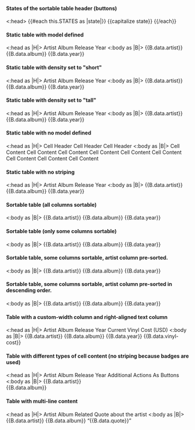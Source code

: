 <section data-test-percy data-section="showcase">
  
  <h4 class="dummy-h4">States of the sortable table header (buttons)</h4>
  <Hds::Table>
    <:head>
      <Hds::Table::Tr>
        {{#each this.STATES as |state|}}
          <Hds::Table::ThSort mock-state-value={{state}} mock-state-selector="button">
            {{capitalize state}}
          </Hds::Table::ThSort>
        {{/each}}
      </Hds::Table::Tr>
    </:head>
  </Hds::Table>
  <h4 class="dummy-h4">
    Static table with model defined
  </h4>
  <Hds::Table @model={{this.model.data}}>
    <:head as |H|>
      <H.Tr>
        <H.Th>Artist</H.Th>
        <H.Th>Album</H.Th>
        <H.Th>Release Year</H.Th>
      </H.Tr>
    </:head>
    <:body as |B|>
      <B.Tr>
        <B.Td>{{B.data.artist}}</B.Td>
        <B.Td>{{B.data.album}}</B.Td>
        <B.Td>{{B.data.year}}</B.Td>
      </B.Tr>
    </:body>
  </Hds::Table>
  <h4 class="dummy-h4">
    Static table with density set to "short"
  </h4>
  <Hds::Table @model={{this.model.data}} @density="short">
    <:head as |H|>
      <H.Tr>
        <H.Th>Artist</H.Th>
        <H.Th>Album</H.Th>
        <H.Th>Release Year</H.Th>
      </H.Tr>
    </:head>
    <:body as |B|>
      <B.Tr>
        <B.Td>{{B.data.artist}}</B.Td>
        <B.Td>{{B.data.album}}</B.Td>
        <B.Td>{{B.data.year}}</B.Td>
      </B.Tr>
    </:body>
  </Hds::Table>
  <h4 class="dummy-h4">
    Static table with density set to "tall"
  </h4>
  <Hds::Table @model={{this.model.data}} @density="tall">
    <:head as |H|>
      <H.Tr>
        <H.Th>Artist</H.Th>
        <H.Th>Album</H.Th>
        <H.Th>Release Year</H.Th>
      </H.Tr>
    </:head>
    <:body as |B|>
      <B.Tr>
        <B.Td>{{B.data.artist}}</B.Td>
        <B.Td>{{B.data.album}}</B.Td>
        <B.Td>{{B.data.year}}</B.Td>
      </B.Tr>
    </:body>
  </Hds::Table>
  <h4 class="dummy-h4">
    Static table with no model defined
  </h4>
  <Hds::Table @caption="a custom table with no model defined">
    <:head as |H|>
      <H.Tr>
        <H.Th>Cell Header</H.Th>
        <H.Th>Cell Header</H.Th>
        <H.Th>Cell Header</H.Th>
      </H.Tr>
    </:head>
    <:body as |B|>
      <B.Tr>
        <B.Td>Cell Content</B.Td>
        <B.Td>Cell Content</B.Td>
        <B.Td>Cell Content</B.Td>
      </B.Tr>
      <B.Tr>
        <B.Td>Cell Content</B.Td>
        <B.Td>Cell Content</B.Td>
        <B.Td>Cell Content</B.Td>
      </B.Tr>
      <B.Tr>
        <B.Td>Cell Content</B.Td>
        <B.Td>Cell Content</B.Td>
        <B.Td>Cell Content</B.Td>
      </B.Tr>
    </:body>
  </Hds::Table>
  <h4 class="dummy-h4">
    Static table with no striping
  </h4>
  <Hds::Table @model={{this.model.data}} @isStriped={{false}} @caption="Static table with no striping">
    <:head as |H|>
      <H.Tr>
        <H.Th>Artist</H.Th>
        <H.Th>Album</H.Th>
        <H.Th>Release Year</H.Th>
      </H.Tr>
    </:head>
    <:body as |B|>
      <B.Tr>
        <B.Td>{{B.data.artist}}</B.Td>
        <B.Td>{{B.data.album}}</B.Td>
        <B.Td>{{B.data.year}}</B.Td>
      </B.Tr>
    </:body>
  </Hds::Table>
  <h4 class="dummy-h4">
    Sortable table (all columns sortable)
  </h4>
  <Hds::Table @model={{this.model.data}} @columns={{take 3 this.model.columns}}>
    <:body as |B|>
      <B.Tr>
        <B.Td>{{B.data.artist}}</B.Td>
        <B.Td>{{B.data.album}}</B.Td>
        <B.Td>{{B.data.year}}</B.Td>
      </B.Tr>
    </:body>
  </Hds::Table>
  <h4 class="dummy-h4">
    Sortable table (only some columns sortable)
  </h4>
  <Hds::Table @model={{this.model.data}} @columns={{take 3 this.model.columns}} @sortingKeys={{array "artist" "album"}}>
    <:body as |B|>
      <B.Tr>
        <B.Td>{{B.data.artist}}</B.Td>
        <B.Td>{{B.data.album}}</B.Td>
        <B.Td>{{B.data.year}}</B.Td>
      </B.Tr>
    </:body>
  </Hds::Table>
  <h4 class="dummy-h4">
    Sortable table, some columns sortable, artist column pre-sorted.
  </h4>
  <Hds::Table
    @model={{this.model.data}}
    @columns={{take 3 this.model.columns}}
    @sortingKeys={{array "artist" "album"}}
    @sortBy="artist"
  >
    <:body as |B|>
      <B.Tr>
        <B.Td>{{B.data.artist}}</B.Td>
        <B.Td>{{B.data.album}}</B.Td>
        <B.Td>{{B.data.year}}</B.Td>
      </B.Tr>
    </:body>
  </Hds::Table>
  <h4 class="dummy-h4">
    Sortable table, some columns sortable, artist column pre-sorted in descending order.
  </h4>
  <Hds::Table
    @model={{this.model.data}}
    @columns={{union (take 3 this.model.columns) (hash key="other" label="Other")}}
    @sortingKeys={{array "artist" "album"}}
    @sortBy="artist"
    @sortOrder="desc"
    @valign="middle"
  >
    <:body as |B|>
      <B.Tr>
        <B.Td>{{B.data.artist}}</B.Td>
        <B.Td>{{B.data.album}}</B.Td>
        <B.Td>{{B.data.year}}</B.Td>
        <B.Td>
          <Hds::Dropdown as |dd|>
            <dd.ToggleIcon @icon="more-horizontal" @text="Overflow Options" @hasChevron={{false}} @size="small" />
            <dd.Interactive @route="components.table" @text="Create" />
            <dd.Interactive @route="components.table" @text="Read" />
            <dd.Interactive @route="components.table" @text="Update" />
            <dd.Separator />
            <dd.Interactive @route="components.table" @text="Delete" @color="critical" @icon="trash" />
          </Hds::Dropdown>
        </B.Td>
      </B.Tr>
    </:body>
  </Hds::Table>
  <h4 class="dummy-h4">Table with a custom-width column and right-aligned text column</h4>
  <Hds::Table @model={{this.model.data}} @isStriped={{false}}>
    <:head as |H|>
      <H.Tr>
        <H.Th>Artist</H.Th>
        <H.Th>Album</H.Th>
        <H.Th class="db-table-w1-7">Release Year</H.Th>
        <H.Th class="db-table-text-right">Current Vinyl Cost (USD)</H.Th>
      </H.Tr>
    </:head>
    <:body as |B|>
      <B.Tr>
        <B.Td>{{B.data.artist}}</B.Td>
        <B.Td>{{B.data.album}}</B.Td>
        <B.Td class="db-table-w1-7">{{B.data.year}}</B.Td>
        <B.Td class="db-table-text-right">{{B.data.vinyl-cost}}</B.Td>
      </B.Tr>
    </:body>
  </Hds::Table>
  <h4 class="dummy-h4">Table with different types of cell content (no striping because badges are used)</h4>
  <Hds::Table @model={{this.model.data}} @isStriped={{false}}>
    <:head as |H|>
      <H.Tr>
        <H.Th>Artist</H.Th>
        <H.Th>Album</H.Th>
        <H.Th>Release Year</H.Th>
        <H.Th>Additional Actions As Buttons</H.Th>
      </H.Tr>
    </:head>
    <:body as |B|>
      <B.Tr>
        <B.Td><Hds::Link::Inline @href="#showcase">{{B.data.artist}}</Hds::Link::Inline></B.Td>
        <B.Td>
          <div class="db-table-cell-content-div">
            <FlightIcon @name={{B.data.icon}} />
            {{B.data.album}}
          </div>
        </B.Td>
        <B.Td>
          <Hds::Badge @text={{B.data.year}} @type={{B.data.badge-type}} @color={{B.data.badge-color}} />
        </B.Td>
        <B.Td>
          <Hds::ButtonSet>
            <Hds::Button @text="Add" @isIconOnly={{true}} @icon="plus" @size="small" />
            <Hds::Button @text="Edit" @isIconOnly={{true}} @icon="edit" @size="small" @color="secondary" />
            <Hds::Button @text="Delete" @isIconOnly={{true}} @icon="trash" @size="small" @color="critical" />
          </Hds::ButtonSet>
        </B.Td>
      </B.Tr>
    </:body>
  </Hds::Table>
  <h4 class="dummy-h4">Table with multi-line content</h4>
  <Hds::Table @model={{this.model.data}} @caption="table with multi-line content">
    <:head as |H|>
      <H.Tr>
        <H.Th>Artist</H.Th>
        <H.Th>Album</H.Th>
        <H.Th>Related Quote about the artist</H.Th>
      </H.Tr>
    </:head>
    <:body as |B|>
      <B.Tr>
        <B.Td>{{B.data.artist}}</B.Td>
        <B.Td>{{B.data.album}}</B.Td>
        <B.Td>&ldquo;{{B.data.quote}}&rdquo;</B.Td>
      </B.Tr>
    </:body>
  </Hds::Table>
</section>